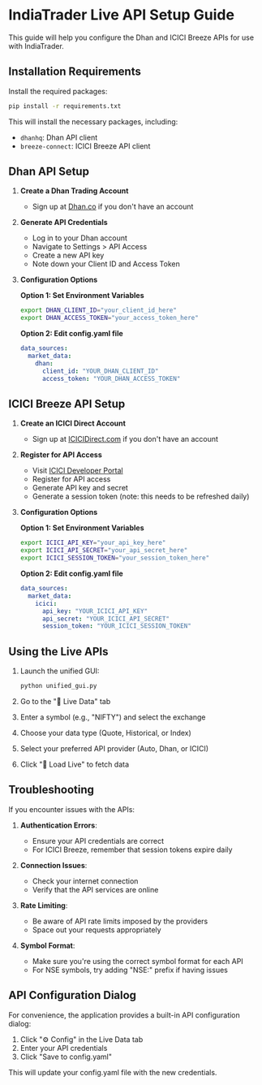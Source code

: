 # IndiaTrader Live API Setup Guide

This guide will help you configure the Dhan and ICICI Breeze APIs for use with IndiaTrader.

## Installation Requirements

Install the required packages:

```bash
pip install -r requirements.txt
```

This will install the necessary packages, including:
- `dhanhq`: Dhan API client
- `breeze-connect`: ICICI Breeze API client

## Dhan API Setup

1. **Create a Dhan Trading Account**
   - Sign up at [Dhan.co](https://dhan.co) if you don't have an account

2. **Generate API Credentials**
   - Log in to your Dhan account
   - Navigate to Settings > API Access
   - Create a new API key
   - Note down your Client ID and Access Token

3. **Configuration Options**

   **Option 1: Set Environment Variables**
   ```bash
   export DHAN_CLIENT_ID="your_client_id_here"
   export DHAN_ACCESS_TOKEN="your_access_token_here"
   ```

   **Option 2: Edit config.yaml file**
   ```yaml
   data_sources:
     market_data:
       dhan:
         client_id: "YOUR_DHAN_CLIENT_ID"
         access_token: "YOUR_DHAN_ACCESS_TOKEN"
   ```

## ICICI Breeze API Setup

1. **Create an ICICI Direct Account**
   - Sign up at [ICICIDirect.com](https://www.icicidirect.com) if you don't have an account

2. **Register for API Access**
   - Visit [ICICI Developer Portal](https://api.icicidirect.com/apiuser/home)
   - Register for API access
   - Generate API key and secret
   - Generate a session token (note: this needs to be refreshed daily)

3. **Configuration Options**

   **Option 1: Set Environment Variables**
   ```bash
   export ICICI_API_KEY="your_api_key_here"
   export ICICI_API_SECRET="your_api_secret_here"
   export ICICI_SESSION_TOKEN="your_session_token_here"
   ```

   **Option 2: Edit config.yaml file**
   ```yaml
   data_sources:
     market_data:
       icici:
         api_key: "YOUR_ICICI_API_KEY"
         api_secret: "YOUR_ICICI_API_SECRET"
         session_token: "YOUR_ICICI_SESSION_TOKEN"
   ```

## Using the Live APIs

1. Launch the unified GUI:
   ```bash
   python unified_gui.py
   ```

2. Go to the "🔴 Live Data" tab

3. Enter a symbol (e.g., "NIFTY") and select the exchange

4. Choose your data type (Quote, Historical, or Index)

5. Select your preferred API provider (Auto, Dhan, or ICICI)

6. Click "🔴 Load Live" to fetch data

## Troubleshooting

If you encounter issues with the APIs:

1. **Authentication Errors**: 
   - Ensure your API credentials are correct
   - For ICICI Breeze, remember that session tokens expire daily

2. **Connection Issues**:
   - Check your internet connection
   - Verify that the API services are online

3. **Rate Limiting**:
   - Be aware of API rate limits imposed by the providers
   - Space out your requests appropriately

4. **Symbol Format**:
   - Make sure you're using the correct symbol format for each API
   - For NSE symbols, try adding "NSE:" prefix if having issues

## API Configuration Dialog

For convenience, the application provides a built-in API configuration dialog:

1. Click "⚙️ Config" in the Live Data tab
2. Enter your API credentials
3. Click "Save to config.yaml"

This will update your config.yaml file with the new credentials. 